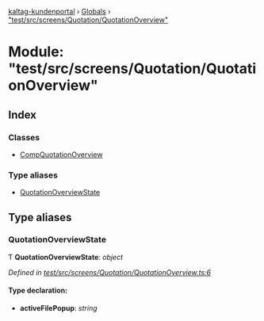 [kaltag-kundenportal](../README.md) › [Globals](../globals.md) › ["test/src/screens/Quotation/QuotationOverview"](_test_src_screens_quotation_quotationoverview_.md)

# Module: "test/src/screens/Quotation/QuotationOverview"

## Index

### Classes

* [CompQuotationOverview](../classes/_test_src_screens_quotation_quotationoverview_.compquotationoverview.md)

### Type aliases

* [QuotationOverviewState](_test_src_screens_quotation_quotationoverview_.md#quotationoverviewstate)

## Type aliases

###  QuotationOverviewState

Ƭ **QuotationOverviewState**: *object*

*Defined in [test/src/screens/Quotation/QuotationOverview.ts:6](https://github.com/fopsdev/ovl/blob/f9b6194/test/src/screens/Quotation/QuotationOverview.ts#L6)*

#### Type declaration:

* **activeFilePopup**: *string*
